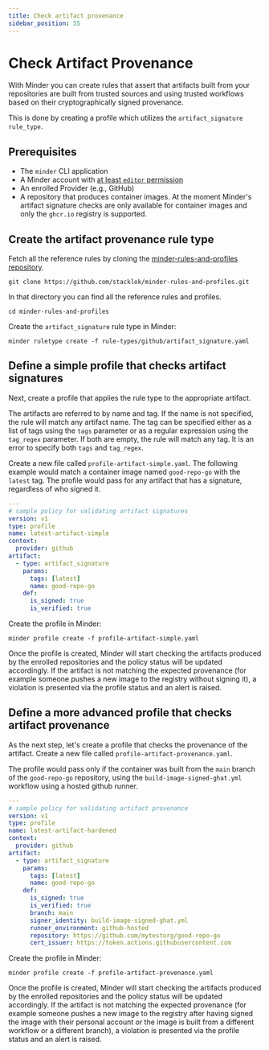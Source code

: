 ```yaml
---
title: Check artifact provenance
sidebar_position: 55
---
```


# Check Artifact Provenance

With Minder you can create rules that assert that artifacts built from your
repositories are built from trusted sources and using trusted workflows based on
their cryptographically signed provenance.

This is done by creating a profile which utilizes the `artifact_signature`
`rule_type`.

## Prerequisites

- The `minder` CLI application
- A Minder account with
  [at least `editor` permission](../user_management/user_roles.md)
- An enrolled Provider (e.g., GitHub)
- A repository that produces container images. At the moment Minder's artifact
  signature checks are only available for container images and only the
  `ghcr.io` registry is supported.

## Create the artifact provenance rule type

Fetch all the reference rules by cloning the
[minder-rules-and-profiles repository](https://github.com/stacklok/minder-rules-and-profiles).

```
git clone https://github.com/stacklok/minder-rules-and-profiles.git
```

In that directory you can find all the reference rules and profiles.

```
cd minder-rules-and-profiles
```

Create the `artifact_signature` rule type in Minder:

```
minder ruletype create -f rule-types/github/artifact_signature.yaml
```

## Define a simple profile that checks artifact signatures

Next, create a profile that applies the rule type to the appropriate artifact.

The artifacts are referred to by name and tag. If the name is not specified, the
rule will match any artifact name. The tag can be specified either as a list of
tags using the `tags` parameter or as a regular expression using the `tag_regex`
parameter. If both are empty, the rule will match any tag. It is an error to
specify both `tags` and `tag_regex`.

Create a new file called `profile-artifact-simple.yaml`. The following example
would match a container image named `good-repo-go` with the `latest` tag. The
profile would pass for any artifact that has a signature, regardless of who
signed it.

```yaml
---
# sample policy for validating artifact signatures
version: v1
type: profile
name: latest-artifact-simple
context:
  provider: github
artifact:
  - type: artifact_signature
    params:
      tags: [latest]
      name: good-repo-go
    def:
      is_signed: true
      is_verified: true
```

Create the profile in Minder:

```
minder profile create -f profile-artifact-simple.yaml
```

Once the profile is created, Minder will start checking the artifacts produced
by the enrolled repositories and the policy status will be updated accordingly.
If the artifact is not matching the expected provenance (for example someone
pushes a new image to the registry without signing it), a violation is presented
via the profile status and an alert is raised.

## Define a more advanced profile that checks artifact provenance

As the next step, let's create a profile that checks the provenance of the
artifact. Create a new file called `profile-artifact-provenance.yaml`.

The profile would pass only if the container was built from the `main` branch of
the `good-repo-go` repository, using the `build-image-signed-ghat.yml` workflow
using a hosted github runner.

```yaml
---
# sample policy for validating artifact provenance
version: v1
type: profile
name: latest-artifact-hardened
context:
  provider: github
artifact:
  - type: artifact_signature
    params:
      tags: [latest]
      name: good-repo-go
    def:
      is_signed: true
      is_verified: true
      branch: main
      signer_identity: build-image-signed-ghat.yml
      runner_environment: github-hosted
      repository: https://github.com/mytestorg/good-repo-go
      cert_issuer: https://token.actions.githubusercontent.com
```

Create the profile in Minder:

```
minder profile create -f profile-artifact-provenance.yaml
```

Once the profile is created, Minder will start checking the artifacts produced
by the enrolled repositories and the policy status will be updated accordingly.
If the artifact is not matching the expected provenance (for example someone
pushes a new image to the registry after having signed the image with their
personal account or the image is built from a different workflow or a different
branch), a violation is presented via the profile status and an alert is raised.
